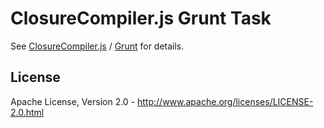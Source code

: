 ClosureCompiler.js Grunt Task
=============================

See [ClosureCompiler.js](https://github.com/dcodeIO/ClosureCompiler.js) / [Grunt](http://gruntjs.com/) for details.

License
-------
Apache License, Version 2.0 - http://www.apache.org/licenses/LICENSE-2.0.html
